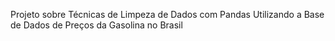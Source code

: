 Projeto sobre Técnicas de Limpeza de Dados com Pandas Utilizando a Base de Dados de Preços da Gasolina no Brasil
